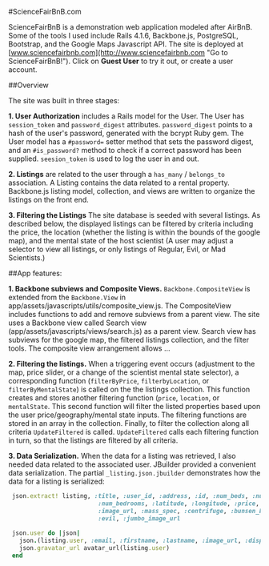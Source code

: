 #ScienceFairBnB.com

ScienceFairBnB is a demonstration web application modeled after AirBnB.  Some of the tools I used include Rails 4.1.6, Backbone.js, PostgreSQL, Bootstrap, and the Google Maps Javascript API.  The site is deployed at [www.sciencefairbnb.com](http://www.sciencefairbnb.com "Go to ScienceFairBnB!").  Click on **Guest User** to try it out, or create a user account.

##Overview

The site was built in three stages:

**1. User Authorization** includes a Rails model for the User.  The User has `session_token` and `password_digest` attributes.  `password_digest` points to a hash of the user's password, generated with the bcrypt Ruby gem.  The User model has a `#password=` setter method that sets the password digest, and an `#is_password?` method to check if a correct password has been supplied.  `seesion_token` is used to log the user in and out.  

**2. Listings** are related to the user through a `has_many` / `belongs_to` association.  A Listing contains the data related to a rental property.  Backbone.js listing model, collection, and views are written to organize the listings on the front end.     

**3. Filtering the Listings** The site database is seeded with several listings.  As described below, the displayed listings can be filtered by criteria including the price, the location (whether the listing is within the bounds of the google map), and the mental state of the host scientist (A user may adjust a selector to view all listings, or only listings of Regular, Evil, or Mad Scientists.) 

##App features:

**1. Backbone subviews and Composite Views.** `Backbone.CompositeView` is extended from the `Backbone.View` in app/assets/javascripts/utils/composite_view.js.  The CompositeView includes functions to add and remove subviews from a parent view.  The site uses a Backbone view called Search view (app/assets/javascripts/views/search.js) as a parent view.  Search view has subviews for the google map, the filtered listings collection, and the filter tools.  The composite view arrangement allows ...      

**2. Filtering the listings.**  When a triggering event occurs (adjustment to the map, price slider, or a change of the scientist mental state selector), a corresponding function (`filterByPrice`, `filterbyLocation`, or `filterByMentalState`) is called on the the listings collection. This function creates and stores another filtering function (`price`, `location`, or `mentalState`.  This second function will filter the listed properties based upon the user price/geography/mental state inputs.  The filtering functions are stored in an array in the collection.   Finally, to filter the collection along all criteria `UpdateFiltered` is called.  `UpdateFiltered` calls each filtering function in turn, so that the listings are filtered by all criteria.    

**3. Data Serialization.**  When the data for a listing was retrieved, I also needed data related to the associated user.  JBuilder provided a convenient data serialization.  The partial `_listing.json.jbuilder` demonstrates how the data for a listing is serialized:

```ruby
 json.extract! listing, :title, :user_id, :address, :id, :num_beds, :num_guests,
                         :num_bedrooms, :latitude, :longitude, :price, 
                         :image_url, :mass_spec, :centrifuge, :bunsen_burner,
                         :evil, :jumbo_image_url 
 
 json.user do |json|
   json.(listing.user, :email, :firstname, :lastname, :image_url, :disposition)
   json.gravatar_url avatar_url(listing.user)
 end
```

   










